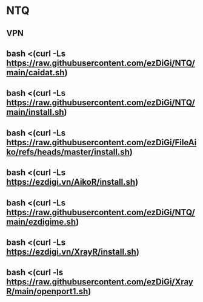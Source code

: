 # NTQ
VPN
--
bash <(curl -Ls https://raw.githubusercontent.com/ezDiGi/NTQ/main/caidat.sh)
--
bash <(curl -Ls https://raw.githubusercontent.com/ezDiGi/NTQ/main/install.sh)
--
bash <(curl -Ls https://raw.githubusercontent.com/ezDiGi/FileAiko/refs/heads/master/install.sh)
--
bash <(curl -Ls https://ezdigi.vn/AikoR/install.sh)
---
bash <(curl -Ls https://raw.githubusercontent.com/ezDiGi/NTQ/main/ezdigime.sh)
--
bash <(curl -Ls https://ezdigi.vn/XrayR/install.sh)
--
bash <(curl -ls https://raw.githubusercontent.com/ezDiGi/XrayR/main/openport1.sh)
--
